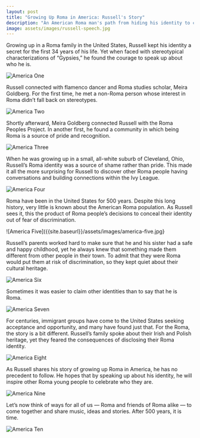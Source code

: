 ```yaml
---
layout: post
title: "Growing Up Roma in America: Russell's Story"
description: "An American Roma man's path from hiding his identity to celebrating his culture" 
image: assets/images/russell-speech.jpg
---
```


Growing up in a Roma family in the United States, Russell kept his identity a secret for the first 34 years of his life. Yet when faced with stereotypical characterizations of “Gypsies,” he found the courage to speak up about who he is.

![America One]({{site.baseurl}}/assets/images/america-one.png)

Russell connected with flamenco dancer and Roma studies scholar, Meira Goldberg. For the first time, he met a non-Roma person whose interest in Roma didn’t fall back on stereotypes.

![America Two]({{site.baseurl}}/assets/images/america-two.jpg)

Shortly afterward, Meira Goldberg connected Russell with the Roma Peoples Project. In another first, he found a community in which being Roma is a source of pride and recognition.

![America Three]({{site.baseurl}}/assets/images/america-three.jpg)

When he was growing up in a small, all-white suburb of Cleveland, Ohio, Russell’s Roma identity was a source of shame rather than pride. This made it all the more surprising for Russell to discover other Roma people having conversations and building connections within the Ivy League.

![America Four]({{site.baseurl}}/assets/images/america-four.png)

Roma have been in the United States for 500 years. Despite this long history, very little is known about the American Roma population. As Russell sees it, this the product of Roma people’s decisions to conceal their identity out of fear of discrimination.

![America Five]({{site.baseurl}}/assets/images/america-five.jpg}

Russell’s parents worked hard to make sure that he and his sister had a safe and happy childhood, yet he always knew that something made them different from other people in their town. To admit that they were Roma would put them at risk of discrimination, so they kept quiet about their cultural heritage.

![America Six]({{site.baseurl}}/assets/images/america-six.jpg)

Sometimes it was easier to claim other identities than to say that he is Roma.

![America Seven]({{site.baseurl}}/assets/images/america-seven.png)

For centuries, immigrant groups have come to the United States seeking acceptance and opportunity, and many have found just that. For the Roma, the story is a bit different. Russell’s family spoke about their Irish and Polish heritage, yet they feared the consequences of disclosing their Roma identity.

![America Eight]({{site.baseurl}}/assets/images/america-eight.jpg)

As Russell shares his story of growing up Roma in America, he has no precedent to follow. He hopes that by speaking up about his identity, he will inspire other Roma young people to celebrate who they are.

![America Nine]({{site.baseurl}}/assets/images/america-nine.jpg)

Let’s now think of ways for all of us — Roma and friends of Roma alike — to come together and share music, ideas and stories. After 500 years, it is time.

![America Ten]({{site.baseurl}}/assets/images/america-ten.png)
